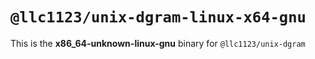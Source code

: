 # `@llc1123/unix-dgram-linux-x64-gnu`

This is the **x86_64-unknown-linux-gnu** binary for `@llc1123/unix-dgram`
